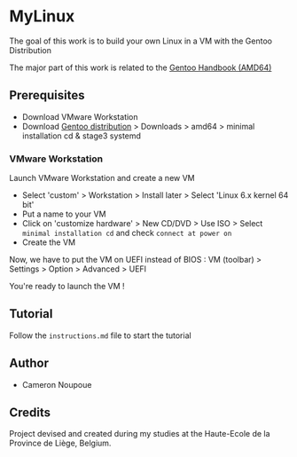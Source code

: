 # MyLinux
The goal of this work is to build your own Linux in a VM with the Gentoo Distribution

The major part of this work is related to the [Gentoo Handbook (AMD64)](https://wiki.gentoo.org/wiki/Handbook:AMD64)

## Prerequisites
* Download VMware Workstation 
* Download [Gentoo distribution](https://www.gentoo.org) > Downloads > amd64 > minimal installation cd & stage3 systemd

### VMware Workstation
Launch VMware Workstation and create a new VM

* Select 'custom' > Workstation > Install later > Select 'Linux 6.x kernel 64 bit'
* Put a name to your VM
* Click on 'customize hardware' > New CD/DVD > Use ISO > Select `minimal installation cd` and check `connect at power on`
* Create the VM

Now, we have to put the VM on UEFI instead of BIOS : VM (toolbar) > Settings > Option > Advanced > UEFI

You're ready to launch the VM !

## Tutorial

Follow the `instructions.md` file to start the tutorial


## Author

* Cameron Noupoue

## Credits 

Project devised and created during my studies at the Haute-Ecole de la Province de Liège, Belgium.
